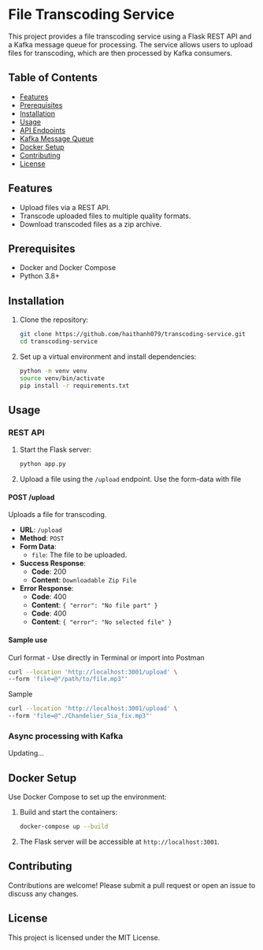 # File Transcoding Service

This project provides a file transcoding service using a Flask REST API and a Kafka message queue for processing. The service allows users to upload files for transcoding, which are then processed by Kafka consumers.

## Table of Contents

- [Features](#features)
- [Prerequisites](#prerequisites)
- [Installation](#installation)
- [Usage](#usage)
- [API Endpoints](#api-endpoints)
- [Kafka Message Queue](#kafka-message-queue)
- [Docker Setup](#docker-setup)
- [Contributing](#contributing)
- [License](#license)

## Features

- Upload files via a REST API.
- Transcode uploaded files to multiple quality formats.
- Download transcoded files as a zip archive.

## Prerequisites

- Docker and Docker Compose
- Python 3.8+

## Installation

1. Clone the repository:

    ```bash
    git clone https://github.com/haithanh079/transcoding-service.git
    cd transcoding-service
    ```

2. Set up a virtual environment and install dependencies:

    ```bash
    python -m venv venv
    source venv/bin/activate
    pip install -r requirements.txt
    ```

## Usage

### REST API

1. Start the Flask server:

    ```bash
    python app.py
    ```

2. Upload a file using the `/upload` endpoint.
Use the form-data with file

#### POST /upload
Uploads a file for transcoding.

- **URL**: `/upload`
- **Method**: `POST`
- **Form Data**:
  - `file`: The file to be uploaded.
- **Success Response**:
  - **Code**: 200
  - **Content**: `Downloadable Zip File`
- **Error Response**:
  - **Code**: 400
  - **Content**: `{ "error": "No file part" }`
  - **Code**: 400
  - **Content**: `{ "error": "No selected file" }`

#### Sample use
Curl format - Use directly in Terminal or import into Postman
```bash
curl --location 'http://localhost:3001/upload' \
--form 'file=@"/path/to/file.mp3"'
```

Sample 
```bash
curl --location 'http://localhost:3001/upload' \
--form 'file=@"./Chandelier_Sia_fix.mp3"'
```

### Async processing with Kafka
Updating...

## Docker Setup

Use Docker Compose to set up the environment:

1. Build and start the containers:

    ```bash
    docker-compose up --build
    ```

2. The Flask server will be accessible at `http://localhost:3001`.

## Contributing

Contributions are welcome! Please submit a pull request or open an issue to discuss any changes.

## License

This project is licensed under the MIT License.
